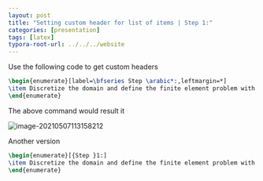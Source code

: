 ```yaml
---
layout: post
title: "Setting custom header for list of items | Step 1:"
categories: [presentation]
tags: [latex]
typora-root-url: ../../../website
---
```


Use the following code to get custom headers

```latex
\begin{enumerate}[label=\bfseries Step \arabic*:,leftmargin=*]
\item Discretize the domain and define the finite element problem with interval variables.
\end{enumerate}
```

The above command would result it

![image-20210507113158212](/assets/images/image-20210507113158212.png)

Another version

```latex
\begin{enumerate}[{Step }1:] 
\item Discretize the domain and define the finite element problem with interval variables.
\end{enumerate}
```



